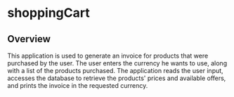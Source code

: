 # shoppingCart

## Overview

This application is used to generate an invoice for products that were purchased by the user. The user enters the currency he wants to use, along with a list of the products purchased. The application reads the user input, accesses the database to retrieve the products' prices and available offers, and prints the invoice in the requested currency.

